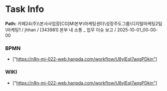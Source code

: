 # Task Info

**Path:** 카페24(주)\본사사업장\[CG]MI본부\마케팅센터\성장주도그룹\디지털마케팅2팀\마케팅1 / jhhan / [343981] 본부 내 소통 _ 업무 이슈 보고 / 2025-10-01_00-00-00

### BPMN
- ["https://n8n-mi-022-web.hanpda.com/workflow/U8ylEql7aqgPDkin"]

### WIKI
- ["https://n8n-mi-022-web.hanpda.com/workflow/U8ylEql7aqgPDkin"]

